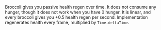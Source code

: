 Broccoli gives you passive health regen over time. It does not consume any hunger, though it does not work when you have 0 hunger. It is linear, and every broccoli gives you +0.5 health regen per second. Implementation regenerates health every frame, multiplied by `Time.deltaTime`.